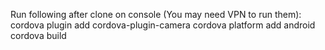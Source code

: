 Run following after clone on console (You may need VPN to run them):
	cordova plugin add cordova-plugin-camera
	cordova platform add android
	cordova build
